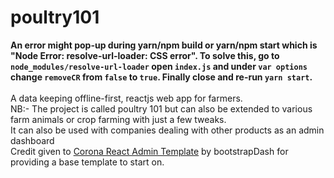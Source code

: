 # poultry101

**An error might pop-up during yarn/npm build or yarn/npm start which is "Node Error: resolve-url-loader: CSS error".
To solve this, go to `node_modules/resolve-url-loader` open `index.js` and
under `var options` change `removeCR` from `false` to `true`. Finally close and re-run `yarn start`.**<br/><br/>
A data keeping offline-first, reactjs web app for farmers.<br/>
NB:- The project is called poultry 101 but can also be extended to
various farm animals or crop farming with just a few tweaks.
<br/>
It can also be used with companies dealing with other products as an admin
dashboard
<br />
Credit given to [Corona React Admin Template](https://github.com/BootstrapDash/corona-react-free-admin-template)
by bootstrapDash for providing a base template to start on.
